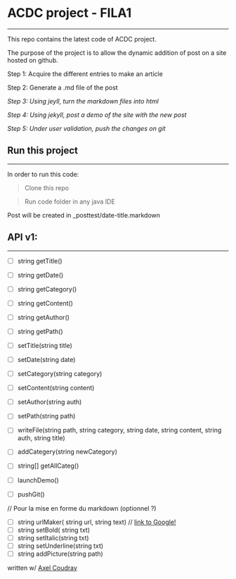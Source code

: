 # ACDC project - FILA1
***

This repo contains the latest code of ACDC project.


The purpose of the project is to allow the dynamic addition of post on a site hosted on github.

Step 1: Acquire the different entries to make an article

Step 2: Generate a .md file of the post

*Step 3: Using jeyll, turn the markdown files into html*

*Step 4: Using jekyll, post a demo of the site with the new post*

*Step 5: Under user validation, push the changes on git*

## Run this project
***

In order to run this code:

> Clone this repo

> Run code folder in any java IDE

Post will be created in _posttest/date-title.markdown


## API v1:
***

- [ ] string getTitle()
- [ ] string getDate()
- [ ] string getCategory()
- [ ] string getContent()
- [ ] string getAuthor()
- [ ] string getPath()


- [ ] setTitle(string title)
- [ ] setDate(string date)
- [ ] setCategory(string category)
- [ ] setContent(string content)
- [ ] setAuthor(string auth)
- [ ] setPath(string path)


- [ ] writeFile(string path, string category, string date, string content, string auth, string title)
- [ ] addCategery(string newCategory)
- [ ] string[] getAllCateg()
- [ ] launchDemo()
- [ ] pushGit()

// Pour la mise en forme du markdown (optionnel ?)

- [ ] string urlMaker( string url, string text) // [link to Google!](http://google.com)
- [ ] string setBold( string txt)
- [ ] string setItalic(string txt)
- [ ] string setUnderline(string txt)
- [ ] string addPicture(string path)

written w/ [Axel Coudray](github.com/acoudray1/)
